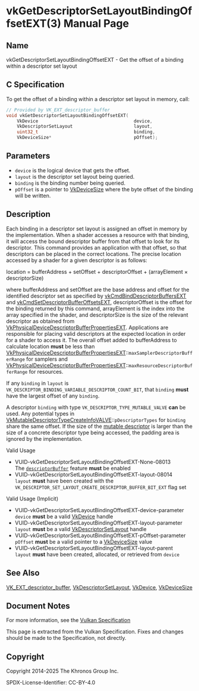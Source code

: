 # vkGetDescriptorSetLayoutBindingOffsetEXT(3) Manual Page

## Name

vkGetDescriptorSetLayoutBindingOffsetEXT - Get the offset of a binding within a descriptor set layout



## [](#_c_specification)C Specification

To get the offset of a binding within a descriptor set layout in memory, call:

```c++
// Provided by VK_EXT_descriptor_buffer
void vkGetDescriptorSetLayoutBindingOffsetEXT(
    VkDevice                                    device,
    VkDescriptorSetLayout                       layout,
    uint32_t                                    binding,
    VkDeviceSize*                               pOffset);
```

## [](#_parameters)Parameters

- `device` is the logical device that gets the offset.
- `layout` is the descriptor set layout being queried.
- `binding` is the binding number being queried.
- `pOffset` is a pointer to [VkDeviceSize](https://registry.khronos.org/vulkan/specs/latest/man/html/VkDeviceSize.html) where the byte offset of the binding will be written.

## [](#_description)Description

Each binding in a descriptor set layout is assigned an offset in memory by the implementation. When a shader accesses a resource with that binding, it will access the bound descriptor buffer from that offset to look for its descriptor. This command provides an application with that offset, so that descriptors can be placed in the correct locations. The precise location accessed by a shader for a given descriptor is as follows:

location = bufferAddress + setOffset + descriptorOffset + (arrayElement × descriptorSize)

where bufferAddress and setOffset are the base address and offset for the identified descriptor set as specified by [vkCmdBindDescriptorBuffersEXT](https://registry.khronos.org/vulkan/specs/latest/man/html/vkCmdBindDescriptorBuffersEXT.html) and [vkCmdSetDescriptorBufferOffsetsEXT](https://registry.khronos.org/vulkan/specs/latest/man/html/vkCmdSetDescriptorBufferOffsetsEXT.html), descriptorOffset is the offset for the binding returned by this command, arrayElement is the index into the array specified in the shader, and descriptorSize is the size of the relevant descriptor as obtained from [VkPhysicalDeviceDescriptorBufferPropertiesEXT](https://registry.khronos.org/vulkan/specs/latest/man/html/VkPhysicalDeviceDescriptorBufferPropertiesEXT.html). Applications are responsible for placing valid descriptors at the expected location in order for a shader to access it. The overall offset added to bufferAddress to calculate location **must** be less than [VkPhysicalDeviceDescriptorBufferPropertiesEXT](https://registry.khronos.org/vulkan/specs/latest/man/html/VkPhysicalDeviceDescriptorBufferPropertiesEXT.html)::`maxSamplerDescriptorBufferRange` for samplers and [VkPhysicalDeviceDescriptorBufferPropertiesEXT](https://registry.khronos.org/vulkan/specs/latest/man/html/VkPhysicalDeviceDescriptorBufferPropertiesEXT.html)::`maxResourceDescriptorBufferRange` for resources.

If any `binding` in `layout` is `VK_DESCRIPTOR_BINDING_VARIABLE_DESCRIPTOR_COUNT_BIT`, that `binding` **must** have the largest offset of any `binding`.

A descriptor `binding` with type `VK_DESCRIPTOR_TYPE_MUTABLE_VALVE` **can** be used. Any potential types in [VkMutableDescriptorTypeCreateInfoVALVE](https://registry.khronos.org/vulkan/specs/latest/man/html/VkMutableDescriptorTypeCreateInfoVALVE.html)::`pDescriptorTypes` for `binding` share the same offset. If the size of the [mutable descriptor](https://registry.khronos.org/vulkan/specs/latest/html/vkspec.html#descriptorsets-mutable) is larger than the size of a concrete descriptor type being accessed, the padding area is ignored by the implementation.

Valid Usage

- [](#VUID-vkGetDescriptorSetLayoutBindingOffsetEXT-None-08013)VUID-vkGetDescriptorSetLayoutBindingOffsetEXT-None-08013  
  The [`descriptorBuffer`](https://registry.khronos.org/vulkan/specs/latest/html/vkspec.html#features-descriptorBuffer) feature **must** be enabled
- [](#VUID-vkGetDescriptorSetLayoutBindingOffsetEXT-layout-08014)VUID-vkGetDescriptorSetLayoutBindingOffsetEXT-layout-08014  
  `layout` **must** have been created with the `VK_DESCRIPTOR_SET_LAYOUT_CREATE_DESCRIPTOR_BUFFER_BIT_EXT` flag set

Valid Usage (Implicit)

- [](#VUID-vkGetDescriptorSetLayoutBindingOffsetEXT-device-parameter)VUID-vkGetDescriptorSetLayoutBindingOffsetEXT-device-parameter  
  `device` **must** be a valid [VkDevice](https://registry.khronos.org/vulkan/specs/latest/man/html/VkDevice.html) handle
- [](#VUID-vkGetDescriptorSetLayoutBindingOffsetEXT-layout-parameter)VUID-vkGetDescriptorSetLayoutBindingOffsetEXT-layout-parameter  
  `layout` **must** be a valid [VkDescriptorSetLayout](https://registry.khronos.org/vulkan/specs/latest/man/html/VkDescriptorSetLayout.html) handle
- [](#VUID-vkGetDescriptorSetLayoutBindingOffsetEXT-pOffset-parameter)VUID-vkGetDescriptorSetLayoutBindingOffsetEXT-pOffset-parameter  
  `pOffset` **must** be a valid pointer to a [VkDeviceSize](https://registry.khronos.org/vulkan/specs/latest/man/html/VkDeviceSize.html) value
- [](#VUID-vkGetDescriptorSetLayoutBindingOffsetEXT-layout-parent)VUID-vkGetDescriptorSetLayoutBindingOffsetEXT-layout-parent  
  `layout` **must** have been created, allocated, or retrieved from `device`

## [](#_see_also)See Also

[VK\_EXT\_descriptor\_buffer](https://registry.khronos.org/vulkan/specs/latest/man/html/VK_EXT_descriptor_buffer.html), [VkDescriptorSetLayout](https://registry.khronos.org/vulkan/specs/latest/man/html/VkDescriptorSetLayout.html), [VkDevice](https://registry.khronos.org/vulkan/specs/latest/man/html/VkDevice.html), [VkDeviceSize](https://registry.khronos.org/vulkan/specs/latest/man/html/VkDeviceSize.html)

## [](#_document_notes)Document Notes

For more information, see the [Vulkan Specification](https://registry.khronos.org/vulkan/specs/latest/html/vkspec.html#vkGetDescriptorSetLayoutBindingOffsetEXT)

This page is extracted from the Vulkan Specification. Fixes and changes should be made to the Specification, not directly.

## [](#_copyright)Copyright

Copyright 2014-2025 The Khronos Group Inc.

SPDX-License-Identifier: CC-BY-4.0